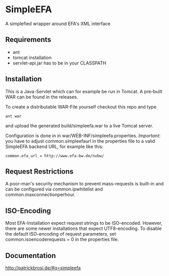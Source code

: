 # SimpleEFA #

A simplefied wrapper around EFA's XML interface

## Requirements ##

* ant
* tomcat installation
* servlet-api.jar has to be in your CLASSPATH

## Installation ##

This is a Java-Servlet which can for example be run in Tomcat. A pre-built WAR can be found in the releases.

To create a distributable WAR-File yourself checkout this repo and type

    ant war

and upload the generated build/simpleefa.war to a live Tomcat server.

Configuration is done in in war/WEB-INF/simpleefa.properties. *Important*: you have to adjust common.simpleefaurl in the properties file to a valid SimpleEFA backend URL, for example like this:

    common.efa_url = http://www.efa-bw.de/nvbw/

## Request Restrictions ##

A poor-man's security mechanism to prevent mass-requests is built-in and can be configured via common.ipwhitelist and common.maxconnectionperhour.

## ISO-Encoding ##

Most EFA-Installation expect request strings to be ISO-encoded. However, there are some newer installations that expect UTF8-encoding. To disable the default ISO-encoding of request parameters, set common.isoencoderequests = 0 in the properties file.

## Documentation ##

http://patrickbrosi.de/#q=simpleefa
